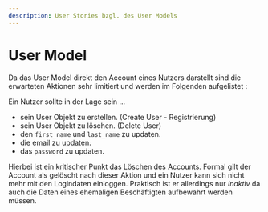 ```yaml
---
description: User Stories bzgl. des User Models
---
```


# User Model

Da das User Model direkt den Account eines Nutzers darstellt sind die erwarteten Aktionen sehr limitiert und werden 
im Folgenden aufgelistet :

Ein Nutzer sollte in der Lage sein ...

* sein User Objekt zu erstellen. (Create User - Registrierung)
* sein User Objekt zu löschen.   (Delete User)
* den `first_name` und `last_name` zu updaten.
* die email zu updaten.
* das `password` zu updaten.

Hierbei ist ein kritischer Punkt das Löschen des Accounts. Formal gilt der Account als gelöscht nach dieser Aktion und 
ein Nutzer kann sich nicht mehr mit den Logindaten einloggen. Praktisch ist er allerdings nur _inaktiv_ da auch die
Daten eines ehemaligen Beschäftigten aufbewahrt werden müssen.

